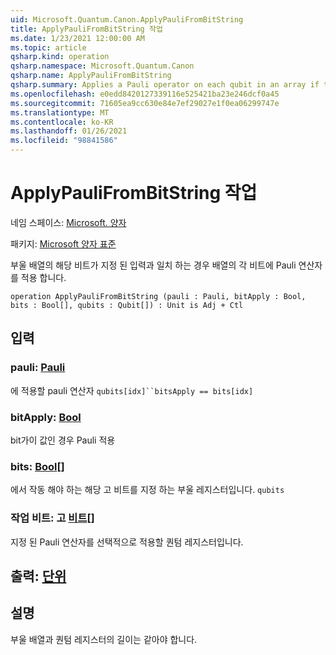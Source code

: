 ```yaml
---
uid: Microsoft.Quantum.Canon.ApplyPauliFromBitString
title: ApplyPauliFromBitString 작업
ms.date: 1/23/2021 12:00:00 AM
ms.topic: article
qsharp.kind: operation
qsharp.namespace: Microsoft.Quantum.Canon
qsharp.name: ApplyPauliFromBitString
qsharp.summary: Applies a Pauli operator on each qubit in an array if the corresponding bit of a Boolean array matches a given input.
ms.openlocfilehash: e0edd8420127339116e525421ba23e246dcf0a45
ms.sourcegitcommit: 71605ea9cc630e84e7ef29027e1f0ea06299747e
ms.translationtype: MT
ms.contentlocale: ko-KR
ms.lasthandoff: 01/26/2021
ms.locfileid: "98841586"
---
```

# <a name="applypaulifrombitstring-operation"></a>ApplyPauliFromBitString 작업

네임 스페이스: [Microsoft. 양자](xref:Microsoft.Quantum.Canon)

패키지: [Microsoft 양자 표준](https://nuget.org/packages/Microsoft.Quantum.Standard)


부울 배열의 해당 비트가 지정 된 입력과 일치 하는 경우 배열의 각 비트에 Pauli 연산자를 적용 합니다.

```qsharp
operation ApplyPauliFromBitString (pauli : Pauli, bitApply : Bool, bits : Bool[], qubits : Qubit[]) : Unit is Adj + Ctl
```


## <a name="input"></a>입력

### <a name="pauli--pauli"></a>pauli: [Pauli](xref:microsoft.quantum.lang-ref.pauli)

에 적용할 pauli 연산자 `qubits[idx]``bitsApply == bits[idx]`


### <a name="bitapply--bool"></a>bitApply: [Bool](xref:microsoft.quantum.lang-ref.bool)

bit가이 값인 경우 Pauli 적용


### <a name="bits--bool"></a>bits: [Bool](xref:microsoft.quantum.lang-ref.bool)[]

에서 작동 해야 하는 해당 고 비트를 지정 하는 부울 레지스터입니다. `qubits`


### <a name="qubits--qubit"></a>작업 비트: 고 [비트](xref:microsoft.quantum.lang-ref.qubit)[]

지정 된 Pauli 연산자를 선택적으로 적용할 퀀텀 레지스터입니다.



## <a name="output--unit"></a>출력: [단위](xref:microsoft.quantum.lang-ref.unit)



## <a name="remarks"></a>설명

부울 배열과 퀀텀 레지스터의 길이는 같아야 합니다.